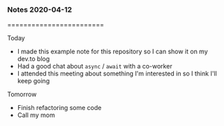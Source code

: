 ### Notes 2020-04-12
========================

Today
* I made this example note for this repository so I can show it on my dev.to blog
* Had a good chat about `async` / `await` with a co-worker 
* I attended this meeting about something I'm interested in so I think I'll keep going

Tomorrow
* Finish refactoring some code
* Call my mom
